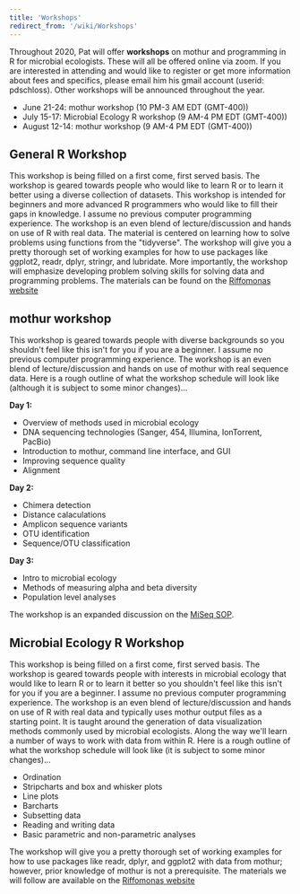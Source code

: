 ```yaml
---
title: 'Workshops'
redirect_from: '/wiki/Workshops'
---
```

Throughout 2020, Pat will offer **workshops** on mothur and programming in R
for microbial ecologists. These will all be offered online via zoom. If you are
interested in attending and would like to register or get more
information about fees and specifics, please email him his gmail account
(userid: pdschloss). Other workshops will be announced throughout the
year.

- June 21-24: mothur workshop (10 PM-3 AM EDT (GMT-400))
- July 15-17: Microbial Ecology R workshop (9 AM-4 PM EDT (GMT-400))
- August 12-14: mothur workshop (9 AM-4 PM EDT (GMT-400))


## General R Workshop

This workshop is being filled on a first come, first served basis. The
workshop is geared towards people who would like to learn R or to learn
it better using a diverse collection of datasets. This workshop is
intended for beginners and more advanced R programmers who would like
to fill their gaps in knowledge. I assume no previous computer
programming experience. The workshop is an even blend of
lecture/discussion and hands on use of R with real data. The material is
centered on learning how to solve problems using functions from the
"tidyverse". The workshop will give you a pretty thorough set of working
examples for how to use packages like ggplot2, readr, dplyr, stringr, and
lubridate. More importantly, the workshop will emphasize developing
problem solving skills for solving data and programming problems. The
materials can be found on the [Riffomonas website](http://www.riffomonas.org/generalR/)



## mothur workshop

This workshop is geared towards people with diverse backgrounds so you
shouldn't feel like this isn't for you if you are a beginner. I assume
no previous computer programming experience. The workshop is an even
blend of lecture/discussion and hands on use of mothur with real
sequence data. Here is a rough outline of what the workshop schedule
will look like (although it is subject to some minor changes)\...

**Day 1:**

-   Overview of methods used in microbial ecology
-   DNA sequencing technologies (Sanger, 454, Illumina, IonTorrent,
    PacBio)
-   Introduction to mothur, command line interface, and GUI
-   Improving sequence quality
-   Alignment

**Day 2:**

-   Chimera detection
-   Distance calaculations
-   Amplicon sequence variants
-   OTU identification
-   Sequence/OTU classification

**Day 3:**

-   Intro to microbial ecology
-   Methods of measuring alpha and beta diversity
-   Population level analyses

The workshop is an expanded discussion on the [MiSeq SOP](wiki/MiSeq_SOP).


## Microbial Ecology R Workshop

This workshop is being filled on a first come, first served basis. The
workshop is geared towards people with interests in microbial ecology
that would like to learn R or to learn it better so you shouldn't feel
like this isn't for you if you are a beginner. I assume no previous
computer programming experience. The workshop is an even blend of
lecture/discussion and hands on use of R with real data and typically
uses mothur output files as a starting point. It is taught around the
generation of data visualization methods commonly used by microbial
ecologists. Along the way we'll learn a number of ways to work with
data from within R. Here is a rough outline of what the workshop
schedule will look like (it is subject to some minor changes)\...

-   Ordination
-   Stripcharts and box and whisker plots
-   Line plots
-   Barcharts
-   Subsetting data
-   Reading and writing data
-   Basic parametric and non-parametric analyses

The workshop will give you a pretty thorough set of working examples for
how to use packages like readr, dplyr, and ggplot2 with data from
mothur; however, prior knowledge of mothur is not a prerequisite. The
materials we will follow are available on the [Riffomonas website](http://www.riffomonas.org/minimalR/)
